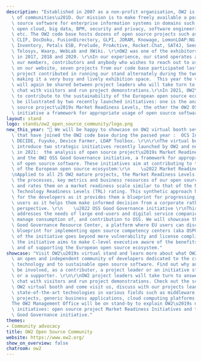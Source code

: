 ```yaml
---
description: "Established in 2007 as a non-profit organisation, OW2 is a \u201Ccommunity\
  \ of communities\u201D. Our mission is to make freely available a portfolio of open\
  \ source software for enterprise information systems in domains such as middleware,\
  \ open cloud, big data, BPM, security and privacy, software engineering, collaboration,\
  \ etc. The OW2 code base hosts dozens of open source projects such as ASM, AuthzForce,\
  \ CLIF, DocDoku, FusionDirectory, GLPI, JORAM, Knowage, LemonLDAP:NG, Lutece, OCS\
  \ Inventory, Petals ESB, Prelude, ProActive, Rocket.Chat, SAT4J, SeedStack, Sympa,\
  \ Telosys, Waarp, WebLab and XWiki. \r\nOW2 was one of the exhibitors at FOSDEM\
  \ in 2017, 2018 and 2020. \r\nIn our experience, our stand operates as a focus for\
  \ our members, contributors and anybody who wishes to reach out to us. As explained\
  \ on our website, seven projects from our code base participated last year. Each\
  \ project contributed in running our stand alternately during the two days of FOSDEM,\
  \ making it a very busy and lively exhibition space.  This year the virtual booth\
  \ will again be shared between project leaders who will take turn to answer questions,\
  \ chat with visitors and run project demonstrations.\r\nIn 2021, OW2\u2019s drive\
  \ to contribute to the sustainability of the European open source ecosystem will\
  \ be illustrated by two recently launched initiatives: one is the analysis of open\
  \ source project\u2019s Market Readiness Levels, the other the OW2 OSS Good Governance\
  \ initiative a framework for appropriate usage of open source software."
layout: stand
logo: stands/ow2_open_source_community/logo.png
new_this_year: "🚧 We will be happy to showcase on OW2 virtual booth several new projects\
  \ that have joined the OW2 code base during the passed year :  OCS Inventory, Jeka,\
  \ DECIDE, Fuyuko, Device Farmer, LDAP Toolbox. \r\n\r\nThe virtual booth will also\
  \ introduce two strategic initiatives recently launched by OW2 and new to FOSDEM\
  \ in 2021:  the analysis of open source project\u2019s Market Readiness Levels,\
  \ and the OW2 OSS Good Governance initiative, a framework for appropriate usage\
  \ of open source software. These initiatives aim at contributing to the sustainability\
  \ of the European open source ecosystem:\r\n    \u2022 Market Readiness Levels\r\
  \nApplied to all 25 OW2 mature projects, the Market Readiness Levels scoring assesses\
  \ the processes, key metrics and business resources of our open source projects\
  \ and rates them on a market readiness scale similar to that of the NASA\u2019s\
  \ Technology Readiness Levels (TRL) rating. This synthetic approach has benefits\
  \ for the developers as it provides them a blueprint for progressing, and for the\
  \ users as it helps them make informed decision from a corporate rather than technical\
  \ perspective. \r\n    \u2022 OSS Good Governance initiative \r\nThis initiative\
  \ addresses the needs of large end-users and digital service companies to better\
  \ manage consumption of, and contribution to OSS. We will showcase the Open Source\
  \ Good Governance Resource Center, a platform where EU users can discover, and a\
  \ blueprint for implementing open source competency centers (aka OSPOs). The scope\
  \ of the initiative goes beyond mere vulnerability and license compliance management,\
  \ the initiative aims to make C-level executive aware of the benefits of open source\
  \ and of supporting the European open source ecosystem."
showcase: "Visit OW2\u2019s virtual stand and learn more about what OW2 is, discover\
  \ an open and independent community of developers dedicated to the creation of new\
  \ technology and to sustainable open source software. Find out why and how you could\
  \ be involved, as a contributor, a project leader or an initiative stakeholder,\
  \ or a supporter. \r\n\r\nOW2 project leaders will take turn to answer questions,\
  \ chat with visitors and run project demonstrations. Check out the schedule of the\
  \ OW2 virtual booth and come visit us, discuss with our projects leaders, and discover\
  \ state-of-the-art technologies in various fields such as middleware, infrastructure\
  \ projects, generic business applications, cloud computing platforms, etc. \r\n\
  The OW2 Management Office will be on stand-by to explain OW2\u2019s new strategic\
  \ initiatives: open source project Market Readiness Initiatives and the OW2 OSS\
  \ Good Governance initiative."
themes:
- Community advocacy
title: OW2 Open Source Community
website: https://www.ow2.org/
show_on_overview: false
chatroom: ow2
---
```

